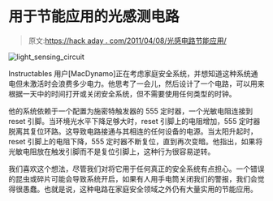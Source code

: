 # 用于节能应用的光感测电路

> 原文:[https://hack aday . com/2011/04/08/光感电路节能应用/](https://hackaday.com/2011/04/08/light-sensing-circuit-for-power-saving-applications/)

![light_sensing_circuit](../Images/fd2fea7db47458497a4f3925764cc56a.png "light_sensing_circuit")

Instructables 用户[MacDynamo]正在考虑家庭安全系统，并想知道这种系统通电但未激活时会浪费多少电力。他思考了一会儿，然后设计了一个电路，可以用来根据一天中的时间打开或关闭安全系统，但不需要使用任何类型的时钟。

他的系统依赖于一个配置为施密特触发器的 555 定时器，一个光敏电阻连接到 reset 引脚。当环境光水平下降足够大时，reset 引脚上的电阻增加，555 定时器脱离其复位环路。这导致电路接通与其相连的任何设备的电源。当太阳升起时，reset 引脚上的电阻下降，555 定时器不断复位，直到再次变暗。他指出，如果将光敏电阻放在触发引脚而不是复位引脚上，这种行为很容易逆转。

我们喜欢这个想法，尽管我们对将它用于任何真正的安全系统有点担心。一个错误的昆虫或碎片可能会导致系统开启，如果有人用手电筒关闭我们的警报，我们会觉得很愚蠢。也就是说，这种电路在家庭安全领域之外仍有大量实用的节能应用。